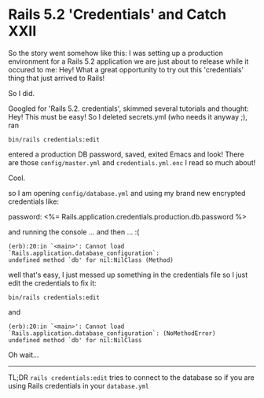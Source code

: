 # Rails 5.2 'Credentials' and Catch XXII



So the story went somehow like this: I was setting up a production
environment for a Rails 5.2 application  we are just about
to release while it occured to me: Hey! What a great opportunity
to try out this 'credentials' thing that just arrived to Rails!

So I did.

Googled for 'Rails 5.2. credentials', skimmed several tutorials
and thought: Hey! This must be easy! So I deleted secrets.yml
(who needs it anyway ;), ran

`bin/rails credentials:edit`

entered a production DB password, saved, exited Emacs and look!
There are those `config/master.yml` and `credentials.yml.enc`
I read so much about!

Cool. 

so I am opening `config/database.yml` and using my brand new encrypted
credentials like:

  password: <%= Rails.application.credentials.production.db.password %>

and running the console ... and then ... :(

    (erb):20:in `<main>': Cannot load `Rails.application.database_configuration`:                                                     
    undefined method `db' for nil:NilClass (Method)

well that's easy, I just messed up something in the credentials file so I just edit the credentials
to fix it:

    bin/rails credentials:edit
    
and 

    (erb):20:in `<main>': Cannot load `Rails.application.database_configuration`: (NoMethodError)
    undefined method `db' for nil:NilClass
    
Oh wait...    

----
    
TL;DR `rails credentials:edit` tries to connect to the database
so if you are using Rails credentials in your `database.yml`
    
